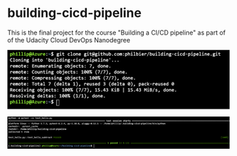 # building-cicd-pipeline
This is the final project for the course "Building a CI/CD pipeline" as part of of the Udacity Cloud DevOps Nanodegree

![Git repo cloned in Azure shell](./img/git_clone_az_shell.PNG)

![Succesfull test of hello.py](./img/test_hello.PNG)